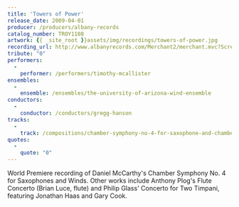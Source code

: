 ```yaml
---
title: 'Towers of Power'
release_date: 2009-04-01
producer: /producers/albany-records
catalog_number: TROY1108
artwork: {{ _site_root }}assets/img/recordings/towers-of-power.jpg
recording_url: http://www.albanyrecords.com/Merchant2/merchant.mvc?Screen=PROD&Store_Code=AR&Product_Code=TROY1108&Category_Code=a-NR&Product_Count=20
tribute: "0"
performers: 
  -
    performer: /performers/timothy-mcallister
ensembles: 
  -
    ensemble: /ensembles/the-university-of-arizona-wind-ensemble
conductors: 
  -
    conductor: /conductors/gregg-hanson
tracks: 
  -
    track: /compositions/chamber-symphony-no-4-for-saxophone-and-chamber-winds
quotes: 
  -
    quote: "0"
---
```

World Premiere recording of Daniel McCarthy's Chamber Symphony No. 4 for Saxophones and Winds. Other works include Anthony Plog's Flute Concerto (Brian Luce, flute) and Philip Glass' Concerto for Two Timpani, featuring Jonathan Haas and Gary Cook.